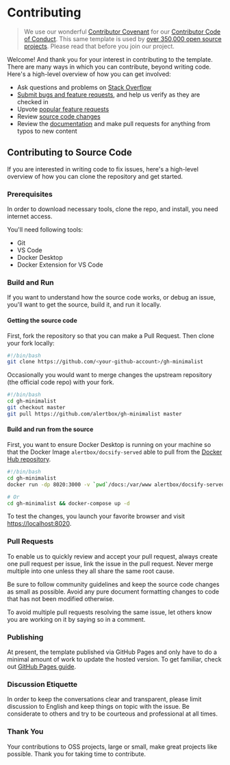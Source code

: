 # Contributing

> We use our wonderful [Contributor Covenant](http://contributor-covenant.org/) for our [Contributor Code of Conduct](CODE_OF_CONDUCT.md). This same template is used by [over 350,000 open source projects](https://github.com/search?l=Markdown&q=%22Contributor+Covenant%22+fork%3Afalse&type=Code). Please read that before you join our project.

Welcome! And thank you for your interest in contributing to the template. There are many ways in which you can contribute, beyond writing code. Here's a high-level overview of how you can get involved:

- Ask questions and problems on [Stack Overflow]()
- [Submit bugs and feature requests](https://github.com/alertbox/gh-minimalist/issues), and help us verify as they are checked in
- Upvote [popular feature requests]()
- Review [source code changes](https://github.com/alertbox/gh-minimalist/pulls)
- Review the [documentation](docs) and make pull requests for anything from typos to new content

## Contributing to Source Code

If you are interested in writing code to fix issues, here's a high-level overview of how you can clone the repository and get started.

### Prerequisites

In order to download necessary tools, clone the repo, and install, you need internet access.

You'll need following tools:

- Git
- VS Code
- Docker Desktop
- Docker Extension for VS Code

### Build and Run

If you want to understand how the source code works, or debug an issue, you'll want to get the source, build it, and run it locally.

#### Getting the source code

First, fork the repository so that you can make a Pull Request. Then clone your fork locally:

```bash
#!/bin/bash
git clone https://github.com/<your-github-account>/gh-minimalist
```

Occasionally you would want to merge changes the upstream repository (the official code repo) with your fork.

```bash
#!/bin/bash
cd gh-minimalist
git checkout master
git pull https://github.com/alertbox/gh-minimalist master
```

#### Build and run from the source

First, you want to ensure Docker Desktop is running on your machine so that the Docker Image `alertbox/docsify-served` able to pull from the [Docker Hub repository]().

```bash
#!/bin/bash
cd gh-minimalist
docker run -dp 8020:3000 -v `pwd`/docs:/var/www alertbox/docsify-served

# Or
cd gh-minimalist && docker-compose up -d
```

To test the changes, you launch your favorite browser and visit [https://localhost:8020](https://localhost:8020).

### Pull Requests

To enable us to quickly review and accept your pull request, always create one pull request per issue, link the issue in the pull request. Never merge multiple into one unless they all share the same root cause.

Be sure to follow community guidelines and keep the source code changes as small as possible. Avoid any pure document formatting changes to code that has not been modified otherwise.

To avoid multiple pull requests resolving the same issue, let others know you are working on it by saying so in a comment.

### Publishing

At present, the template published via GitHub Pages and only have to do a minimal amount of work to update the hosted version. To get familiar, check out [GitHub Pages guide]().

### Discussion Etiquette

In order to keep the conversations clear and transparent, please limit discussion to English and keep things on topic with the issue. Be considerate to others and try to be courteous and professional at all times.

### Thank You

Your contributions to OSS projects, large or small, make great projects like possible. Thank you for taking time to contribute.

